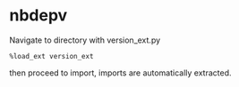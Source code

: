 # nbdepv

Navigate to directory with version_ext.py

`%load_ext version_ext`

then proceed to import, imports are automatically extracted.
